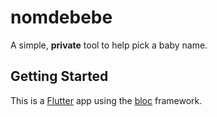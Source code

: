 # nomdebebe

A simple, **private** tool to help pick a baby name.

## Getting Started

This is a [Flutter](https://flutter.dev/) app using the [bloc](https://bloclibrary.dev/#/) framework.

